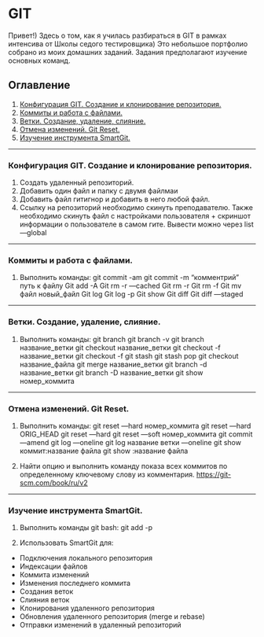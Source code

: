 # GIT
Привет!) Здесь о том, как я училась разбираться в GIT в рамках интенсива от Школы седого тестировщика)
Это небольшое портфолио собрано из моих домашних заданий. Задания предполагают изучение основных команд.

## Оглавление
1. [Конфигурация GIT. Создание и клонирование репозитория.](#конфигурация-git-создание-и-клонирование-репозитория)
2. [Коммиты и работа с файлами.](#коммиты-и-работа-с-файлами)
3. [Ветки. Создание, удаление, слияние.](#ветки-создание-удаление-слияние)
4. [Отмена изменений. Git Reset.](#отмена-изменений-git-reset)
5. [Изучение инструмента SmartGit.](#изучение-инструмента-smartgit)
_____

### Конфигурация GIT. Создание и клонирование репозитория.
1. Создать удаленный репозиторий.
2. Добавить один файл и папку с двумя файлмаи
3. Добавить файл гитигнор и добавить в него любой файл.
4. Ссылку на репозиторий необходимо скинуть преподавателю. Также необходимо скинуть файл с настройками пользователя + скриншот информации о пользователе в самом гите. Вывести можно через list —global

_____

### Коммиты и работа с файлами.
1. Выполнить команды:
git commit -am
git commit -m “комментрий” путь к файлу
Git add -A
Git rm -r —cached
Git rm -r
Git rm -f
Git mv файл новый_файл
Git log
Git log -p
Git show
Git diff
Git diff —staged

_____

### Ветки. Создание, удаление, слияние.
1. Выполнить команды:
git branch
git branch -v
git branch название_ветки
git checkout название_ветки
git checkout -f название_ветки
git checkout -f
git stash
git stash pop
git checkout название_файла
git merge название_ветки
git branch -d название_ветки
git branch -D название_ветки
git show номер_коммита

_____

### Отмена изменений. Git Reset.
1. Выполнить команды:
git reset —hard номер_коммита
git reset —hard ORIG_HEAD
git reset —hard
git reset —soft номер_коммита
git commit —amend
git log —oneline
git log название ветки —oneline
git show коммит:название файла
git show :название файла

2. Найти опцию и выполнить команду показа всех коммитов по определенному ключевому слову из комментария.
https://git-scm.com/book/ru/v2

_____

### Изучение инструмента SmartGit.
1. Выполнить команды git bash:
git add -p

2. Использовать SmartGit для:
- Подключения локального репозитория
- Индексации файлов
- Коммита изменений
- Изменения последнего коммита
- Создания веток
- Слияния веток
- Клонирования удаленного репозитория
- Обновления удаленного репозитория (merge и rebase)
- Отправки изменений в удаленный репозиторий
